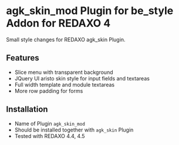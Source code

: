agk_skin_mod Plugin for be_style Addon for REDAXO 4
===================================================

Small style changes for REDAXO agk_skin Plugin.

Features
--------

* Slice menu with transparent background
* JQuery UI aristo skin style for input fields and textareas
* Full width template and module textareas
* More row padding for forms

Installation
------------

* Name of Plugin `agk_skin_mod`
* Should be installed together with `agk_skin` Plugin
* Tested with REDAXO 4.4, 4.5


